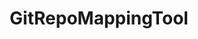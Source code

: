 ---
optionsClassName: GitRepoMappingToolOptions
optionsClassFullName: MigrationTools.Tools.GitRepoMappingToolOptions
configurationSamples:
- name: confinguration.json
  description: 
  code: >-
    {
      "MigrationTools": {
        "CommonTools": {
          "GitRepoMappingTool": {
            "Mappings": {
              "Source Repo Name": "Target Repo Name"
            }
          }
        }
      }
    }
  sampleFor: MigrationTools.Tools.GitRepoMappingToolOptions
- name: defaults
  description: 
  code: >-
    {
      "MigrationTools": {
        "CommonTools": {
          "GitRepoMappingTool": {
            "Enabled": "True",
            "Mappings": {
              "Source Repo Name": "Target Repo Name"
            }
          }
        }
      }
    }
  sampleFor: MigrationTools.Tools.GitRepoMappingToolOptions
- name: Classic
  description: 
  code: >-
    {
      "$type": "GitRepoMappingToolOptions",
      "Mappings": {
        "$type": "Dictionary`2",
        "Source Repo Name": "Target Repo Name"
      }
    }
  sampleFor: MigrationTools.Tools.GitRepoMappingToolOptions
description: Used to process the String fields of a work item. This is useful for cleaning up data. It will limit fields to a max length and apply regex replacements based on what is configured. Each regex replacement is applied in order and can be enabled or disabled.
className: GitRepoMappingTool
typeName: Tools
architecture: 
options:
- parameterName: Mappings
  type: Dictionary
  description: List of work item mappings.
  defaultValue: '{}'
status: missng XML code comments
processingTarget: missng XML code comments
classFile: /src/MigrationTools/Tools/GitRepoMappingTool.cs
optionsClassFile: /src/MigrationTools/Tools/GitRepoMappingToolOptions.cs

redirectFrom:
- /Reference/Tools/GitRepoMappingToolOptions/
layout: reference
toc: true
permalink: /Reference/Tools/GitRepoMappingTool/
title: GitRepoMappingTool
categories:
- Tools
- 
topics:
- topic: notes
  path: /Tools/GitRepoMappingTool-notes.md
  exists: false
  markdown: ''
- topic: introduction
  path: /Tools/GitRepoMappingTool-introduction.md
  exists: false
  markdown: ''

---
